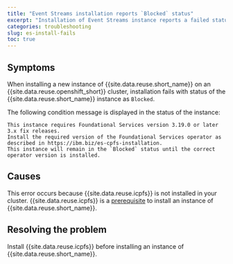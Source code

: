 ```yaml
---
title: "Event Streams installation reports `Blocked` status"
excerpt: "Installation of Event Streams instance reports a failed status when Foundational Services is not installed."
categories: troubleshooting
slug: es-install-fails
toc: true
---
```


## Symptoms

When installing a new instance of {{site.data.reuse.short_name}} on an {{site.data.reuse.openshift_short}} cluster, installation fails with status of the {{site.data.reuse.short_name}} instance as `Blocked`.

The following condition message is displayed in the status of the instance:

```
This instance requires Foundational Services version 3.19.0 or later 3.x fix releases. 
Install the required version of the Foundational Services operator as described in https://ibm.biz/es-cpfs-installation. 
This instance will remain in the `Blocked` status until the correct operator version is installed.
```

## Causes

This error occurs because {{site.data.reuse.icpfs}} is not installed in your cluster. {{site.data.reuse.icpfs}} is a [prerequisite](../../installing/prerequisites/#ibm-cloud-pak-foundational-services) to install an instance of {{site.data.reuse.short_name}}.

## Resolving the problem

Install {{site.data.reuse.icpfs}} before installing an instance of {{site.data.reuse.short_name}}.
